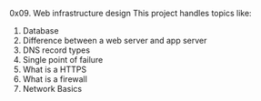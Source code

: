 0x09. Web infrastructure design
This project handles topics like:
1. Database
2. Difference between a web server and app server
3. DNS record types
4. Single point of failure
5. What is a HTTPS
6. What is a firewall
7. Network Basics
